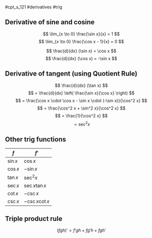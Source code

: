 #cpt_s_121 #derivatives #trig

## Derivative of sine and cosine

$$ \lim_{x \to 0} \frac{\sin x}{x} = 1 $$
$$ \lim_{x \to 0} \frac{\cos x - 1}{x} = 0 $$

$$ \frac{d}{dx} (\sin x) = \cos x $$
$$ \frac{d}{dx} (\cos x) = -\sin x $$

## Derivative of tangent (using Quotient Rule)

$$ \frac{d}{dx} (\tan x) $$
$$ = \frac{d}{dx} \left( \frac{\sin x}{\cos x} \right) $$
$$ = \frac{\cos x \cdot \cos x - \sin x \cdot (-\sin x)}{\cos^2 x} $$
$$ = \frac{\cos^2 x + \sin^2 x}{\cos^2 x} $$
$$ = \frac{1}{\cos^2 x} $$
$$ = \sec^2 x $$

## Other trig functions

| $f$ | $f'$ |
| --- | ---- |
| $\sin x$ | $\cos x$ |
| $\cos x$ | $-\sin x$ |
| $\tan x$ | $\sec^2 x$ |
| $\sec x$ | $\sec x \tan x$ |
| $\cot x$ | $-\csc x$ |
| $\csc x$ | $-\csc x \cot x$ |

## Triple product rule

$$ (fgh)' = f'gh + fg'h + fgh' $$
